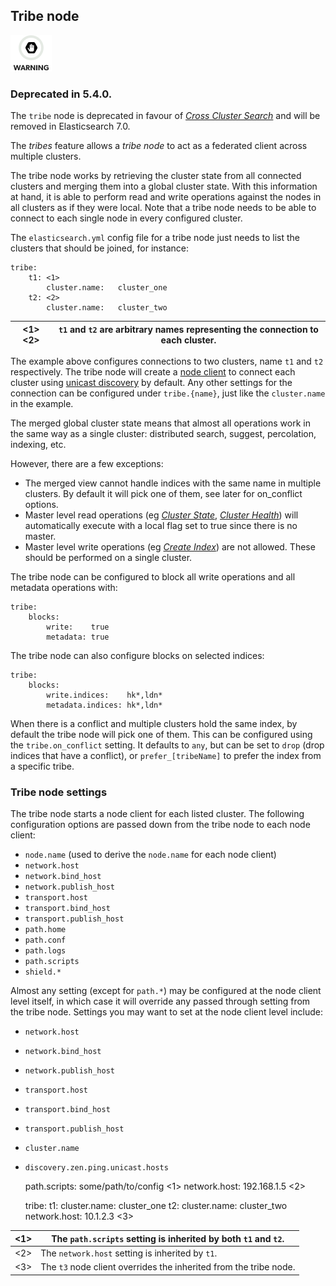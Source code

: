 ## Tribe node

![Warning](/images/icons/warning.png)

### Deprecated in 5.4.0. 

The `tribe` node is deprecated in favour of [_Cross Cluster Search_](modules-cross-cluster-search.html) and will be removed in Elasticsearch 7.0. 

The _tribes_ feature allows a _tribe node_ to act as a federated client across multiple clusters.

The tribe node works by retrieving the cluster state from all connected clusters and merging them into a global cluster state. With this information at hand, it is able to perform read and write operations against the nodes in all clusters as if they were local. Note that a tribe node needs to be able to connect to each single node in every configured cluster.

The `elasticsearch.yml` config file for a tribe node just needs to list the clusters that should be joined, for instance:
    
    
    tribe:
        t1: <1>
            cluster.name:   cluster_one
        t2: <2>
            cluster.name:   cluster_two

<1> <2>| `t1` and `t2` are arbitrary names representing the connection to each cluster.     
---|---  
  
The example above configures connections to two clusters, name `t1` and `t2` respectively. The tribe node will create a [node client](modules-node.html) to connect each cluster using [unicast discovery](modules-discovery-zen.html#unicast) by default. Any other settings for the connection can be configured under `tribe.{name}`, just like the `cluster.name` in the example.

The merged global cluster state means that almost all operations work in the same way as a single cluster: distributed search, suggest, percolation, indexing, etc.

However, there are a few exceptions:

  * The merged view cannot handle indices with the same name in multiple clusters. By default it will pick one of them, see later for on_conflict options. 
  * Master level read operations (eg [_Cluster State_](cluster-state.html), [_Cluster Health_](cluster-health.html)) will automatically execute with a local flag set to true since there is no master. 
  * Master level write operations (eg [_Create Index_](indices-create-index.html)) are not allowed. These should be performed on a single cluster. 



The tribe node can be configured to block all write operations and all metadata operations with:
    
    
    tribe:
        blocks:
            write:    true
            metadata: true

The tribe node can also configure blocks on selected indices:
    
    
    tribe:
        blocks:
            write.indices:    hk*,ldn*
            metadata.indices: hk*,ldn*

When there is a conflict and multiple clusters hold the same index, by default the tribe node will pick one of them. This can be configured using the `tribe.on_conflict` setting. It defaults to `any`, but can be set to `drop` (drop indices that have a conflict), or `prefer_[tribeName]` to prefer the index from a specific tribe.

### Tribe node settings

The tribe node starts a node client for each listed cluster. The following configuration options are passed down from the tribe node to each node client:

  * `node.name` (used to derive the `node.name` for each node client) 
  * `network.host`
  * `network.bind_host`
  * `network.publish_host`
  * `transport.host`
  * `transport.bind_host`
  * `transport.publish_host`
  * `path.home`
  * `path.conf`
  * `path.logs`
  * `path.scripts`
  * `shield.*`



Almost any setting (except for `path.*`) may be configured at the node client level itself, in which case it will override any passed through setting from the tribe node. Settings you may want to set at the node client level include:

  * `network.host`
  * `network.bind_host`
  * `network.publish_host`
  * `transport.host`
  * `transport.bind_host`
  * `transport.publish_host`
  * `cluster.name`
  * `discovery.zen.ping.unicast.hosts`


    
    
    path.scripts:   some/path/to/config <1>
    network.host:   192.168.1.5 <2>
    
    tribe:
      t1:
        cluster.name:   cluster_one
      t2:
        cluster.name:   cluster_two
        network.host:   10.1.2.3 <3>

<1>| The `path.scripts` setting is inherited by both `t1` and `t2`.     
---|---    
<2>| The `network.host` setting is inherited by `t1`.     
<3>| The `t3` node client overrides the inherited from the tribe node. 
